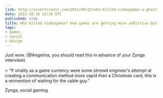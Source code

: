 ```yaml
---
link: http://insertcredit.com/2011/09/22/who-killed-videogames-a-ghost-story/
date: 2011-10-16 13:26 UTC
published: true
title: Who killed videogames? How games are getting more addictive but not fun
tags:
- games
- social
- design
---
```


Just wow. (@Angelina, you should read this in advance of your Zynga interview). <br><br>> “If virality as a game currency were some shrewd engineer’s attempt at creating a communication method more vapid than a Christmas card, this is a reinvention of waiting for the cable guy.”

Zynga, social gaming
